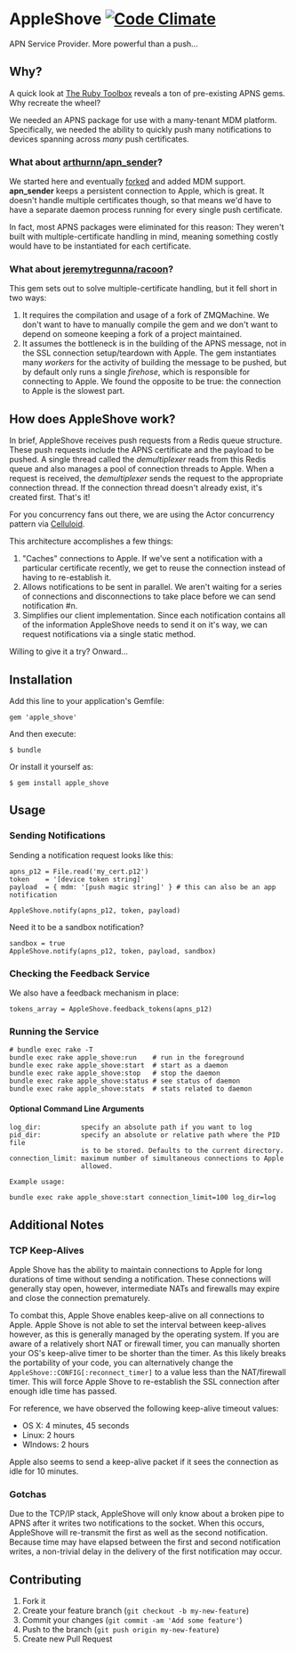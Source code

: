 # AppleShove [![Code Climate](https://codeclimate.com/github/tboyko/apple_shove.png)](https://codeclimate.com/github/tboyko/apple_shove)

APN Service Provider. More powerful than a push...

## Why?

A quick look at [The Ruby Toolbox](https://www.ruby-toolbox.com/search?utf8=✓&q=apns) reveals a ton of pre-existing APNS gems. Why recreate the wheel?

We needed an APNS package for use with a many-tenant MDM platform. Specifically, we needed the ability to quickly push many notifications to devices spanning across *many* push certificates. 

### What about [arthurnn/apn_sender](https://github.com/arthurnn/apn_sender)?

We started here and eventually [forked](https://github.com/tboyko/apn_sender) and added MDM support. **apn_sender** keeps a persistent connection to Apple, which is great. It doesn't handle multiple certificates though, so that means we'd have to have a separate daemon process running for every single push certificate.

In fact, most APNS packages were eliminated for this reason: They weren't built with multiple-certificate handling in mind, meaning something costly would have to be instantiated for each certificate.

### What about [jeremytregunna/racoon](https://github.com/jeremytregunna/racoon)?

This gem sets out to solve multiple-certificate handling, but it fell short in two ways:

1. It requires the compilation and usage of a fork of ZMQMachine. We don't want to have to manually compile the gem and we don't want to depend on someone keeping a fork of a project maintained.
2. It assumes the bottleneck is in the building of the APNS message, not in the SSL connection setup/teardown with Apple. The gem instantiates many _workers_ for the activity of building the message to be pushed, but by default only runs a single _firehose_, which is responsible for connecting to Apple. We found the opposite to be true: the connection to Apple is the slowest part.

## How does AppleShove work?

In brief, AppleShove receives push requests from a Redis queue structure. These push requests include the APNS certificate and the payload to be pushed. A single thread called the _demultiplexer_ reads from this Redis queue and also manages a pool of connection threads to Apple. When a request is received, the _demultiplexer_ sends the request to the appropriate connection thread. If the connection thread doesn't already exist, it's created first. That's it!

For you concurrency fans out there, we are using the Actor concurrency pattern via [Celluloid](https://github.com/celluloid/celluloid).

This architecture accomplishes a few things:

1. "Caches" connections to Apple. If we've sent a notification with a particular certificate recently, we get to reuse the connection instead of having to re-establish it.
2. Allows notifications to be sent in parallel. We aren't waiting for a series of connections and disconnections to take place before we can send notification #n.
3. Simplifies our client implementation. Since each notification contains all of the information AppleShove needs to send it on it's way, we can request notifications via a single static method.

Willing to give it a try? Onward...

## Installation

Add this line to your application's Gemfile:

    gem 'apple_shove'

And then execute:

    $ bundle

Or install it yourself as:

    $ gem install apple_shove

## Usage

### Sending Notifications

Sending a notification request looks like this:

    apns_p12 = File.read('my_cert.p12')
    token    = '[device token string]'
    payload  = { mdm: '[push magic string]' } # this can also be an app notification

    AppleShove.notify(apns_p12, token, payload)

Need it to be a sandbox notification?

    sandbox = true
    AppleShove.notify(apns_p12, token, payload, sandbox)

### Checking the Feedback Service

We also have a feedback mechanism in place:

    tokens_array = AppleShove.feedback_tokens(apns_p12)

### Running the Service

	# bundle exec rake -T
    bundle exec rake apple_shove:run    # run in the foreground
    bundle exec rake apple_shove:start  # start as a daemon
    bundle exec rake apple_shove:stop   # stop the daemon
    bundle exec rake apple_shove:status # see status of daemon
    bundle exec rake apple_shove:stats  # stats related to daemon

#### Optional Command Line Arguments

    log_dir:          specify an absolute path if you want to log
    pid_dir:          specify an absolute or relative path where the PID file 
                      is to be stored. Defaults to the current directory.
    connection_limit: maximum number of simultaneous connections to Apple
                      allowed.

    Example usage:

    bundle exec rake apple_shove:start connection_limit=100 log_dir=log

## Additional Notes

### TCP Keep-Alives

Apple Shove has the ability to maintain connections to Apple for long durations of time without sending a notification. These connections will generally stay open, however, intermediate NATs and firewalls may expire and close the connection prematurely. 

To combat this, Apple Shove enables keep-alive on all connections to Apple. Apple Shove is not able to set the interval between keep-alives however, as this is generally managed by the operating system. If you are aware of a relatively short NAT or firewall timer, you can manually shorten your OS's keep-alive timer to be shorter than the timer. As this likely breaks the portability of your code, you can alternatively change the `AppleShove::CONFIG[:reconnect_timer]` to a value less than the NAT/firewall timer. This will force Apple Shove to re-establish the SSL connection after enough idle time has passed.

For reference, we have observed the following keep-alive timeout values:

* OS X: 4 minutes, 45 seconds
* Linux: 2 hours
* WIndows: 2 hours

Apple also seems to send a keep-alive packet if it sees the connection as idle for 10 minutes.

### Gotchas

Due to the TCP/IP stack, AppleShove will only know about a broken pipe to APNS after it writes two notifications to the socket. When this occurs, AppleShove will re-transmit the first as well as the second notification. Because time may have elapsed between the first and second notification writes, a non-trivial delay in the delivery of the first notification may occur.

## Contributing

1. Fork it
2. Create your feature branch (`git checkout -b my-new-feature`)
3. Commit your changes (`git commit -am 'Add some feature'`)
4. Push to the branch (`git push origin my-new-feature`)
5. Create new Pull Request
